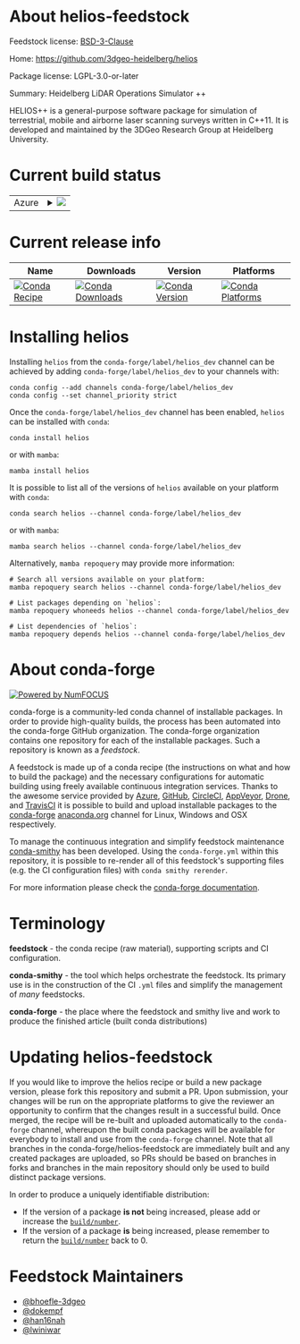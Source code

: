 About helios-feedstock
======================

Feedstock license: [BSD-3-Clause](https://github.com/conda-forge/helios-feedstock/blob/main/LICENSE.txt)

Home: https://github.com/3dgeo-heidelberg/helios

Package license: LGPL-3.0-or-later

Summary: Heidelberg LiDAR Operations Simulator ++

HELIOS++ is a general-purpose software package for simulation of terrestrial,
mobile and airborne laser scanning surveys written in C++11. It is developed
and maintained by the 3DGeo Research Group at Heidelberg University.


Current build status
====================


<table>
    
  <tr>
    <td>Azure</td>
    <td>
      <details>
        <summary>
          <a href="https://dev.azure.com/conda-forge/feedstock-builds/_build/latest?definitionId=22062&branchName=main">
            <img src="https://dev.azure.com/conda-forge/feedstock-builds/_apis/build/status/helios-feedstock?branchName=main">
          </a>
        </summary>
        <table>
          <thead><tr><th>Variant</th><th>Status</th></tr></thead>
          <tbody><tr>
              <td>linux_64_python3.10.____cpython</td>
              <td>
                <a href="https://dev.azure.com/conda-forge/feedstock-builds/_build/latest?definitionId=22062&branchName=main">
                  <img src="https://dev.azure.com/conda-forge/feedstock-builds/_apis/build/status/helios-feedstock?branchName=main&jobName=linux&configuration=linux%20linux_64_python3.10.____cpython" alt="variant">
                </a>
              </td>
            </tr><tr>
              <td>linux_64_python3.11.____cpython</td>
              <td>
                <a href="https://dev.azure.com/conda-forge/feedstock-builds/_build/latest?definitionId=22062&branchName=main">
                  <img src="https://dev.azure.com/conda-forge/feedstock-builds/_apis/build/status/helios-feedstock?branchName=main&jobName=linux&configuration=linux%20linux_64_python3.11.____cpython" alt="variant">
                </a>
              </td>
            </tr><tr>
              <td>linux_64_python3.12.____cpython</td>
              <td>
                <a href="https://dev.azure.com/conda-forge/feedstock-builds/_build/latest?definitionId=22062&branchName=main">
                  <img src="https://dev.azure.com/conda-forge/feedstock-builds/_apis/build/status/helios-feedstock?branchName=main&jobName=linux&configuration=linux%20linux_64_python3.12.____cpython" alt="variant">
                </a>
              </td>
            </tr><tr>
              <td>linux_64_python3.13.____cp313</td>
              <td>
                <a href="https://dev.azure.com/conda-forge/feedstock-builds/_build/latest?definitionId=22062&branchName=main">
                  <img src="https://dev.azure.com/conda-forge/feedstock-builds/_apis/build/status/helios-feedstock?branchName=main&jobName=linux&configuration=linux%20linux_64_python3.13.____cp313" alt="variant">
                </a>
              </td>
            </tr><tr>
              <td>linux_64_python3.9.____cpython</td>
              <td>
                <a href="https://dev.azure.com/conda-forge/feedstock-builds/_build/latest?definitionId=22062&branchName=main">
                  <img src="https://dev.azure.com/conda-forge/feedstock-builds/_apis/build/status/helios-feedstock?branchName=main&jobName=linux&configuration=linux%20linux_64_python3.9.____cpython" alt="variant">
                </a>
              </td>
            </tr><tr>
              <td>osx_64_python3.10.____cpython</td>
              <td>
                <a href="https://dev.azure.com/conda-forge/feedstock-builds/_build/latest?definitionId=22062&branchName=main">
                  <img src="https://dev.azure.com/conda-forge/feedstock-builds/_apis/build/status/helios-feedstock?branchName=main&jobName=osx&configuration=osx%20osx_64_python3.10.____cpython" alt="variant">
                </a>
              </td>
            </tr><tr>
              <td>osx_64_python3.11.____cpython</td>
              <td>
                <a href="https://dev.azure.com/conda-forge/feedstock-builds/_build/latest?definitionId=22062&branchName=main">
                  <img src="https://dev.azure.com/conda-forge/feedstock-builds/_apis/build/status/helios-feedstock?branchName=main&jobName=osx&configuration=osx%20osx_64_python3.11.____cpython" alt="variant">
                </a>
              </td>
            </tr><tr>
              <td>osx_64_python3.12.____cpython</td>
              <td>
                <a href="https://dev.azure.com/conda-forge/feedstock-builds/_build/latest?definitionId=22062&branchName=main">
                  <img src="https://dev.azure.com/conda-forge/feedstock-builds/_apis/build/status/helios-feedstock?branchName=main&jobName=osx&configuration=osx%20osx_64_python3.12.____cpython" alt="variant">
                </a>
              </td>
            </tr><tr>
              <td>osx_64_python3.13.____cp313</td>
              <td>
                <a href="https://dev.azure.com/conda-forge/feedstock-builds/_build/latest?definitionId=22062&branchName=main">
                  <img src="https://dev.azure.com/conda-forge/feedstock-builds/_apis/build/status/helios-feedstock?branchName=main&jobName=osx&configuration=osx%20osx_64_python3.13.____cp313" alt="variant">
                </a>
              </td>
            </tr><tr>
              <td>osx_64_python3.9.____cpython</td>
              <td>
                <a href="https://dev.azure.com/conda-forge/feedstock-builds/_build/latest?definitionId=22062&branchName=main">
                  <img src="https://dev.azure.com/conda-forge/feedstock-builds/_apis/build/status/helios-feedstock?branchName=main&jobName=osx&configuration=osx%20osx_64_python3.9.____cpython" alt="variant">
                </a>
              </td>
            </tr><tr>
              <td>osx_arm64_python3.10.____cpython</td>
              <td>
                <a href="https://dev.azure.com/conda-forge/feedstock-builds/_build/latest?definitionId=22062&branchName=main">
                  <img src="https://dev.azure.com/conda-forge/feedstock-builds/_apis/build/status/helios-feedstock?branchName=main&jobName=osx&configuration=osx%20osx_arm64_python3.10.____cpython" alt="variant">
                </a>
              </td>
            </tr><tr>
              <td>osx_arm64_python3.11.____cpython</td>
              <td>
                <a href="https://dev.azure.com/conda-forge/feedstock-builds/_build/latest?definitionId=22062&branchName=main">
                  <img src="https://dev.azure.com/conda-forge/feedstock-builds/_apis/build/status/helios-feedstock?branchName=main&jobName=osx&configuration=osx%20osx_arm64_python3.11.____cpython" alt="variant">
                </a>
              </td>
            </tr><tr>
              <td>osx_arm64_python3.12.____cpython</td>
              <td>
                <a href="https://dev.azure.com/conda-forge/feedstock-builds/_build/latest?definitionId=22062&branchName=main">
                  <img src="https://dev.azure.com/conda-forge/feedstock-builds/_apis/build/status/helios-feedstock?branchName=main&jobName=osx&configuration=osx%20osx_arm64_python3.12.____cpython" alt="variant">
                </a>
              </td>
            </tr><tr>
              <td>osx_arm64_python3.13.____cp313</td>
              <td>
                <a href="https://dev.azure.com/conda-forge/feedstock-builds/_build/latest?definitionId=22062&branchName=main">
                  <img src="https://dev.azure.com/conda-forge/feedstock-builds/_apis/build/status/helios-feedstock?branchName=main&jobName=osx&configuration=osx%20osx_arm64_python3.13.____cp313" alt="variant">
                </a>
              </td>
            </tr><tr>
              <td>osx_arm64_python3.9.____cpython</td>
              <td>
                <a href="https://dev.azure.com/conda-forge/feedstock-builds/_build/latest?definitionId=22062&branchName=main">
                  <img src="https://dev.azure.com/conda-forge/feedstock-builds/_apis/build/status/helios-feedstock?branchName=main&jobName=osx&configuration=osx%20osx_arm64_python3.9.____cpython" alt="variant">
                </a>
              </td>
            </tr><tr>
              <td>win_64_python3.10.____cpython</td>
              <td>
                <a href="https://dev.azure.com/conda-forge/feedstock-builds/_build/latest?definitionId=22062&branchName=main">
                  <img src="https://dev.azure.com/conda-forge/feedstock-builds/_apis/build/status/helios-feedstock?branchName=main&jobName=win&configuration=win%20win_64_python3.10.____cpython" alt="variant">
                </a>
              </td>
            </tr><tr>
              <td>win_64_python3.11.____cpython</td>
              <td>
                <a href="https://dev.azure.com/conda-forge/feedstock-builds/_build/latest?definitionId=22062&branchName=main">
                  <img src="https://dev.azure.com/conda-forge/feedstock-builds/_apis/build/status/helios-feedstock?branchName=main&jobName=win&configuration=win%20win_64_python3.11.____cpython" alt="variant">
                </a>
              </td>
            </tr><tr>
              <td>win_64_python3.12.____cpython</td>
              <td>
                <a href="https://dev.azure.com/conda-forge/feedstock-builds/_build/latest?definitionId=22062&branchName=main">
                  <img src="https://dev.azure.com/conda-forge/feedstock-builds/_apis/build/status/helios-feedstock?branchName=main&jobName=win&configuration=win%20win_64_python3.12.____cpython" alt="variant">
                </a>
              </td>
            </tr><tr>
              <td>win_64_python3.13.____cp313</td>
              <td>
                <a href="https://dev.azure.com/conda-forge/feedstock-builds/_build/latest?definitionId=22062&branchName=main">
                  <img src="https://dev.azure.com/conda-forge/feedstock-builds/_apis/build/status/helios-feedstock?branchName=main&jobName=win&configuration=win%20win_64_python3.13.____cp313" alt="variant">
                </a>
              </td>
            </tr><tr>
              <td>win_64_python3.9.____cpython</td>
              <td>
                <a href="https://dev.azure.com/conda-forge/feedstock-builds/_build/latest?definitionId=22062&branchName=main">
                  <img src="https://dev.azure.com/conda-forge/feedstock-builds/_apis/build/status/helios-feedstock?branchName=main&jobName=win&configuration=win%20win_64_python3.9.____cpython" alt="variant">
                </a>
              </td>
            </tr>
          </tbody>
        </table>
      </details>
    </td>
  </tr>
</table>

Current release info
====================

| Name | Downloads | Version | Platforms |
| --- | --- | --- | --- |
| [![Conda Recipe](https://img.shields.io/badge/recipe-helios-green.svg)](https://anaconda.org/conda-forge/helios) | [![Conda Downloads](https://img.shields.io/conda/dn/conda-forge/helios.svg)](https://anaconda.org/conda-forge/helios) | [![Conda Version](https://img.shields.io/conda/vn/conda-forge/helios.svg)](https://anaconda.org/conda-forge/helios) | [![Conda Platforms](https://img.shields.io/conda/pn/conda-forge/helios.svg)](https://anaconda.org/conda-forge/helios) |

Installing helios
=================

Installing `helios` from the `conda-forge/label/helios_dev` channel can be achieved by adding `conda-forge/label/helios_dev` to your channels with:

```
conda config --add channels conda-forge/label/helios_dev
conda config --set channel_priority strict
```

Once the `conda-forge/label/helios_dev` channel has been enabled, `helios` can be installed with `conda`:

```
conda install helios
```

or with `mamba`:

```
mamba install helios
```

It is possible to list all of the versions of `helios` available on your platform with `conda`:

```
conda search helios --channel conda-forge/label/helios_dev
```

or with `mamba`:

```
mamba search helios --channel conda-forge/label/helios_dev
```

Alternatively, `mamba repoquery` may provide more information:

```
# Search all versions available on your platform:
mamba repoquery search helios --channel conda-forge/label/helios_dev

# List packages depending on `helios`:
mamba repoquery whoneeds helios --channel conda-forge/label/helios_dev

# List dependencies of `helios`:
mamba repoquery depends helios --channel conda-forge/label/helios_dev
```


About conda-forge
=================

[![Powered by
NumFOCUS](https://img.shields.io/badge/powered%20by-NumFOCUS-orange.svg?style=flat&colorA=E1523D&colorB=007D8A)](https://numfocus.org)

conda-forge is a community-led conda channel of installable packages.
In order to provide high-quality builds, the process has been automated into the
conda-forge GitHub organization. The conda-forge organization contains one repository
for each of the installable packages. Such a repository is known as a *feedstock*.

A feedstock is made up of a conda recipe (the instructions on what and how to build
the package) and the necessary configurations for automatic building using freely
available continuous integration services. Thanks to the awesome service provided by
[Azure](https://azure.microsoft.com/en-us/services/devops/), [GitHub](https://github.com/),
[CircleCI](https://circleci.com/), [AppVeyor](https://www.appveyor.com/),
[Drone](https://cloud.drone.io/welcome), and [TravisCI](https://travis-ci.com/)
it is possible to build and upload installable packages to the
[conda-forge](https://anaconda.org/conda-forge) [anaconda.org](https://anaconda.org/)
channel for Linux, Windows and OSX respectively.

To manage the continuous integration and simplify feedstock maintenance
[conda-smithy](https://github.com/conda-forge/conda-smithy) has been developed.
Using the ``conda-forge.yml`` within this repository, it is possible to re-render all of
this feedstock's supporting files (e.g. the CI configuration files) with ``conda smithy rerender``.

For more information please check the [conda-forge documentation](https://conda-forge.org/docs/).

Terminology
===========

**feedstock** - the conda recipe (raw material), supporting scripts and CI configuration.

**conda-smithy** - the tool which helps orchestrate the feedstock.
                   Its primary use is in the construction of the CI ``.yml`` files
                   and simplify the management of *many* feedstocks.

**conda-forge** - the place where the feedstock and smithy live and work to
                  produce the finished article (built conda distributions)


Updating helios-feedstock
=========================

If you would like to improve the helios recipe or build a new
package version, please fork this repository and submit a PR. Upon submission,
your changes will be run on the appropriate platforms to give the reviewer an
opportunity to confirm that the changes result in a successful build. Once
merged, the recipe will be re-built and uploaded automatically to the
`conda-forge` channel, whereupon the built conda packages will be available for
everybody to install and use from the `conda-forge` channel.
Note that all branches in the conda-forge/helios-feedstock are
immediately built and any created packages are uploaded, so PRs should be based
on branches in forks and branches in the main repository should only be used to
build distinct package versions.

In order to produce a uniquely identifiable distribution:
 * If the version of a package **is not** being increased, please add or increase
   the [``build/number``](https://docs.conda.io/projects/conda-build/en/latest/resources/define-metadata.html#build-number-and-string).
 * If the version of a package **is** being increased, please remember to return
   the [``build/number``](https://docs.conda.io/projects/conda-build/en/latest/resources/define-metadata.html#build-number-and-string)
   back to 0.

Feedstock Maintainers
=====================

* [@bhoefle-3dgeo](https://github.com/bhoefle-3dgeo/)
* [@dokempf](https://github.com/dokempf/)
* [@han16nah](https://github.com/han16nah/)
* [@lwiniwar](https://github.com/lwiniwar/)

